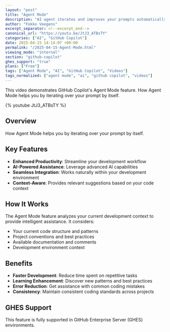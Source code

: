 ```yaml
---
layout: "post"
title: "Agent Mode"
description: "AI agent iterates and improves your prompts automatically"
author: "Fokko Veegens"
excerpt_separator: <!--excerpt_end-->
canonical_url: "https://youtu.be/JtJ3_ATBsTY"
categories: ["AI", "GitHub Copilot"]
date: 2025-04-15 14:14:07 +00:00
permalink: "/2025-04-15-Agent-Mode.html"
viewing_mode: "internal"
section: "github-copilot"
ghes_support: "true"
plans: ["Free"]
tags: ["Agent Mode", "AI", "GitHub Copilot", "Videos"]
tags_normalized: ["agent mode", "ai", "github copilot", "videos"]
---
```


This video demonstrates GitHub Copilot's Agent Mode feature. How Agent Mode helps you by iterating over your prompt by itself.<!--excerpt_end-->

{% youtube JtJ3_ATBsTY %}

## Overview

How Agent Mode helps you by iterating over your prompt by itself.

## Key Features

- **Enhanced Productivity**: Streamline your development workflow
- **AI-Powered Assistance**: Leverage advanced AI capabilities
- **Seamless Integration**: Works naturally within your development environment
- **Context-Aware**: Provides relevant suggestions based on your code context

## How It Works

The Agent Mode feature analyzes your current development context to provide intelligent assistance. It considers:

- Your current code structure and patterns
- Project conventions and best practices
- Available documentation and comments
- Development environment context

## Benefits

- **Faster Development**: Reduce time spent on repetitive tasks
- **Learning Enhancement**: Discover new patterns and best practices
- **Error Reduction**: Get assistance with common coding mistakes
- **Consistency**: Maintain consistent coding standards across projects

## GHES Support

This feature is fully supported in GitHub Enterprise Server (GHES) environments.
